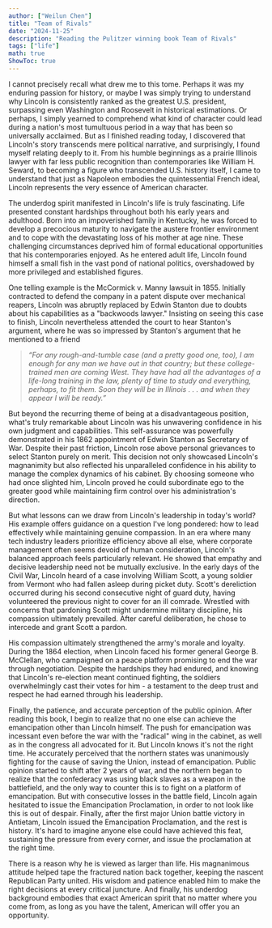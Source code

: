 ```yaml
---
author: ["Weilun Chen"]
title: "Team of Rivals"
date: "2024-11-25"
description: "Reading the Pulitzer winning book Team of Rivals"
tags: ["life"]
math: true
ShowToc: true
---
```


I cannot precisely recall what drew me to this tome. Perhaps it was my enduring passion for history, or maybe I was simply trying to understand why Lincoln is consistently ranked as the greatest U.S. president, surpassing even Washington and Roosevelt in historical estimations. Or perhaps, I simply yearned to comprehend what kind of character could lead during a nation's most tumultuous period in a way that has been so universally acclaimed. But as I finished reading today, I discovered that Lincoln's story transcends mere political narrative, and surprisingly, I found myself relating deeply to it. From his humble beginnings as a prairie Illinois lawyer with far less public recognition than contemporaries like William H. Seward, to becoming a figure who transcended U.S. history itself, I came to understand that just as Napoleon embodies the quintessential French ideal, Lincoln represents the very essence of American character.

The underdog spirit manifested in Lincoln's life is truly fascinating. Life presented constant hardships throughout both his early years and adulthood. Born into an impoverished family in Kentucky, he was forced to develop a precocious maturity to navigate the austere frontier environment and to cope with the devastating loss of his mother at age nine. These challenging circumstances deprived him of formal educational opportunities that his contemporaries enjoyed. As he entered adult life, Lincoln found himself a small fish in the vast pond of national politics, overshadowed by more privileged and established figures.

One telling example is the McCormick v. Manny lawsuit in 1855. Initially contracted to defend the company in a patent dispute over mechanical reapers, Lincoln was abruptly replaced by Edwin Stanton due to doubts about his capabilities as a "backwoods lawyer." Insisting on seeing this case to finish, Lincoln nevertheless attended the court to hear Stanton's argument, where he was so impressed by Stanton's argument that he mentioned to a friend

> *“For any rough-and-tumble case (and a pretty good one, too), I am enough for any man we have out in that country; but these college-trained men are coming West. They have had all the advantages of a life-long training in the law, plenty of time to study and everything, perhaps, to fit them. Soon they will be in Illinois . . . and when they appear I will be ready.”*

But beyond the recurring theme of being at a disadvantageous position, what's truly remarkable about Lincoln was his unwavering confidence in his own judgment and capabilities. This self-assurance was powerfully demonstrated in his 1862 appointment of Edwin Stanton as Secretary of War. Despite their past friction, Lincoln rose above personal grievances to select Stanton purely on merit. This decision not only showcased Lincoln's magnanimity but also reflected his unparalleled confidence in his ability to manage the complex dynamics of his cabinet. By choosing someone who had once slighted him, Lincoln proved he could subordinate ego to the greater good while maintaining firm control over his administration's direction. 

But what lessons can we draw from Lincoln's leadership in today's world? His example offers guidance on a question I've long pondered: how to lead effectively while maintaining genuine compassion. In an era where many tech industry leaders prioritize efficiency above all else, where corporate management often seems devoid of human consideration, Lincoln's balanced approach feels particularly relevant. He showed that empathy and decisive leadership need not be mutually exclusive. In the early days of the Civil War, Lincoln heard of a case involving William Scott, a young soldier from Vermont who had fallen asleep during picket duty. Scott's dereliction occurred during his second consecutive night of guard duty, having volunteered the previous night to cover for an ill comrade. Wrestled with concerns that pardoning Scott might undermine military discipline, his compassion ultimately prevailed. After careful deliberation, he chose to intercede and grant Scott a pardon. 

His compassion ultimately strengthened the army's morale and loyalty. During the 1864 election, when Lincoln faced his former general George B. McClellan, who campaigned on a peace platform promising to end the war through negotiation. Despite the hardships they had endured, and knowing that Lincoln's re-election meant continued fighting, the soldiers overwhelmingly cast their votes for him - a testament to the deep trust and respect he had earned through his leadership.

Finally, the patience, and accurate perception of the public opinion. After reading this book, I begin to realize that no one else can achieve the emancipation other than Lincoln himself. The push for emancipation was incessant even before the war with the "radical" wing in the cabinet, as well as in the congress all advocated for it. But Lincoln knows it's not the right time. He accurately perceived that the northern states was unanimously fighting for the cause of saving the Union, instead of emancipation. Public opinion started to shift after 2 years of war, and the northern began to realize that the confederacy was using black slaves as a weapon in the battlefield, and the only way to counter this is to fight on a platform of emancipation. But with consecutive losses in the battle field, Lincoln again hesitated to issue the Emancipation Proclamation, in order to not look like this is out of despair. Finally, after the first major Union battle victory in Antietam, Lincoln issued the Emancipation Proclamation, and the rest is history. It's hard to imagine anyone else could have achieved this feat, sustaining the pressure from every corner, and issue the proclamation at the right time.

There is a reason why he is viewed as larger than life. His magnanimous attitude helped tape the fractured nation back together, keeping the nascent Republican Party united. His wisdom and patience enabled him to make the right decisions at every critical juncture. And finally, his underdog background embodies that exact American spirit that no matter where you come from, as long as you have the talent, American will offer you an opportunity.
